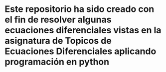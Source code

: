 # Este repositorio ha sido creado con el fin de resolver algunas ecuaciones diferenciales vistas en la asignatura de Topicos de Ecuaciones Diferenciales aplicando programación en python
